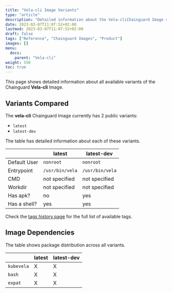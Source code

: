 ```yaml
---
title: "Vela-cli Image Variants"
type: "article"
description: "Detailed information about the Vela-cliChainguard Image variants"
date: 2023-03-07T11:07:52+02:00
lastmod: 2023-03-07T11:07:52+02:00
draft: false
tags: ["Reference", "Chainguard Images", "Product"]
images: []
menu:
  docs:
    parent: "Vela-cli"
weight: 550
toc: true
---
```


This page shows detailed information about all available variants of the Chainguard **Vela-cli** Image.

## Variants Compared
The **vela-cli** Chainguard Image currently has 2 public variants: 

- `latest`
- `latest-dev`

The table has detailed information about each of these variants.

|              | latest          | latest-dev      |
|--------------|-----------------|-----------------|
| Default User | `nonroot`       | `nonroot`       |
| Entrypoint   | `/usr/bin/vela` | `/usr/bin/vela` |
| CMD          | not specified   | not specified   |
| Workdir      | not specified   | not specified   |
| Has apk?     | no              | yes             |
| Has a shell? | yes             | yes             |

Check the [tags history page](/chainguard/chainguard-images/reference/vela-cli/tags_history/) for the full list of available tags.
## Image Dependencies
The table shows package distribution across all variants.

|            | latest | latest-dev |
|------------|--------|------------|
| `kubevela` | X      | X          |
| `bash`     | X      | X          |
| `expat`    | X      | X          |
